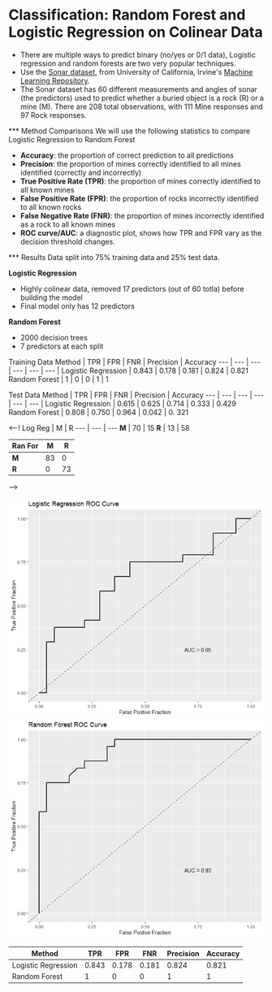 # Classification: Random Forest and Logistic Regression on Colinear Data

* There are multiple ways to predict binary (no/yes or 0/1 data), Logistic regression and random forests are two very popular techniques.
* Use the [Sonar dataset](https://archive.ics.uci.edu/ml/datasets/Connectionist+Bench+%28Sonar%2C+Mines+vs.+Rocks%29), from University of California, Irvine's [Machine Learning Repository](https://archive.ics.uci.edu/ml/index.php). 
* The Sonar dataset has 60 different measurements and angles of sonar (the predictors) used to predict whether a buried object is a rock (R) or a mine (M).  There are 208 total observations, with 111 Mine responses and 97 Rock responses.

*** Method Comparisons
We will use the following statistics to compare Logistic Regression to Random Forest
* **Accuracy**: the proportion of correct prediction to all predictions
* **Precision**: the proportion of mines correctly identified to all mines identified (correctly and incorrectly)
* **True Positive Rate (TPR)**: the proportion of mines correctly identified to all known mines
* **False Positive Rate (FPR)**: the proportion of rocks incorrectly identified to all known rocks
* **False Negative Rate (FNR)**: the proportion of mines incorrectly identified as a rock to all known mines
* **ROC curve/AUC**: a diagnostic plot, shows how TPR and FPR vary as the decision threshold changes.

*** Results
Data split into 75% training data and 25% test data.

**Logistic Regression**
* Highly colinear data, removed 17 predictors (out of 60 totla) before building the model
* Final model only has 12 predictors 

**Random Forest**
* 2000 decision trees
* 7 predictors at each split

Training Data
Method | TPR | FPR | FNR | Precision | Accuracy
--- | --- | --- | --- | --- | --- |
Logistic Regression |  0.843 | 0.178 | 0.181 | 0.824 | 0.821
Random Forest | 1 | 0 | 0 | 1 | 1 

Test Data
Method | TPR | FPR | FNR | Precision | Accuracy
--- | --- | --- | --- | --- | --- |
Logistic Regression |  0.615 | 0.625 | 0.714 | 0.333 | 0.429
Random Forest | 0.808 | 0.750 | 0.964 | 0.042 | 0. 321

<--! 
Log Reg | M | R 
--- | --- | ---
**M** | 70 | 15
**R** | 13 | 58

Ran For | M | R 
--- | --- | ---
**M** | 83 |  0
**R** |  0 | 73
-->


![](/LRROC.png)
![](/RFROC.png)


Method | TPR | FPR | FNR | Precision | Accuracy
--- | --- | --- | --- | --- | --- |
Logistic Regression |  0.843 | 0.178 | 0.181 | 0.824 | 0.821
Random Forest | 1 | 0 | 0 | 1 | 1 
